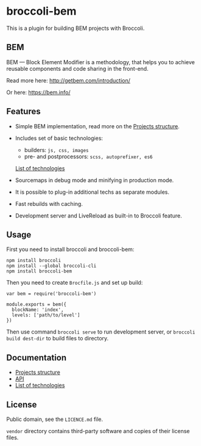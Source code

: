# broccoli-bem

This is a plugin for building BEM projects with Broccoli.

## BEM

BEM — Block Element Modifier is a methodology,
that helps you to achieve reusable components and code sharing in the front-end.

Read more here:
http://getbem.com/introduction/

Or here:
https://bem.info/

## Features

* Simple BEM implementation, read more on the [Projects structure](#).
* Includes set of basic technologies:
	* builders: `js, css, images`
	* pre- and postprocessors: `scss, autoprefixer, es6`
	
	[List of technologies](#)
* Sourcemaps in debug mode and minifying in production mode.
* It is possible to plug-in additional techs as separate modules.
* Fast rebuilds with caching.
* Development server and LiveReload as built-in to Broccoli feature.

## Usage

First you need to install broccoli and broccoli-bem:

```
npm install broccoli
npm install --global broccoli-cli
npm install broccoli-bem
```

Then you need to create `Brocfile.js` and set up build:

```
var bem = require('broccoli-bem')

module.exports = bem({
  blockName: 'index',
  levels: ['path/to/level']
})
```

Then use command `broccoli serve` to run development server,
or `broccoli build dest-dir` to build files to directory.

## Documentation

* [Projects structure](#)
* [API](#)
* [List of technologies](#)

## License

Public domain, see the `LICENCE.md` file.

`vendor` directory contains third-party software and copies of their license files.
